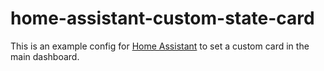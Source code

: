 # home-assistant-custom-state-card

This is an example config for [Home Assistant](https://home-assistant.io/) to set a custom card in the main dashboard.
